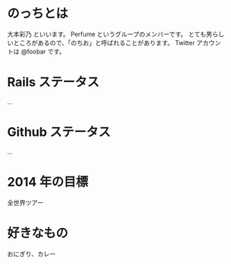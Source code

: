 # のっちとは
大本彩乃 といいます。
Perfume というグループのメンバーです。
とても男らしいところがあるので、「のちお」と呼ばれることがあります。
Twitter アカウントは @foobar です。

# Rails ステータス
...

# Github ステータス
...

# 2014 年の目標
全世界ツアー

# 好きなもの
おにぎり、カレー
